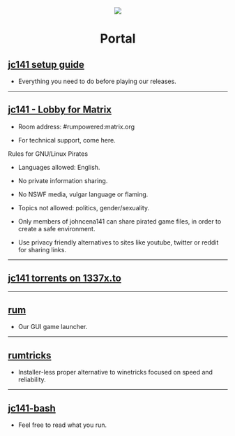 <div align="center">
  <img src="https://i.postimg.cc/NfxWWvdN/jc141.png">
  </div>

<div align="center">
  <h1>Portal</h1>
</div>

## [jc141 setup guide](https://johncena141.eu.org:8141/johncena141/jc141-bash/src/branch/main/setup/readme.md)
- Everything you need to do before playing our releases.

-----------------------------------------------

## [jc141 - Lobby for Matrix](https://matrix.to/#/#rumpowered:matrix.org)
- Room address: #rumpowered:matrix.org

- For technical support, come here.

Rules for GNU/Linux Pirates
- Languages allowed: English.

- No private information sharing.

- No NSWF media, vulgar language or flaming.

- Topics not allowed: politics, gender/sexuality.

- Only members of johncena141 can share pirated game files, in order to create a safe environment.

- Use privacy friendly alternatives to sites like youtube, twitter or reddit for sharing links.

-----------------------------------------------

## [jc141 torrents on 1337x.to](https://1337x.to/user/johncena141/)

-----------------------------------------------

## [rum](https://johncena141.eu.org:8141/johncena141/rum)
- Our GUI game launcher.

-----------------------------------------------

## [rumtricks](https://johncena141.eu.org:8141/johncena141/rumtricks)
- Installer-less proper alternative to winetricks focused on speed and reliability. 

-----------------------------------------------

## [jc141-bash](https://johncena141.eu.org:8141/johncena141/jc141-bash)
- Feel free to read what you run.
